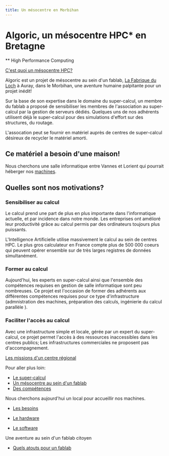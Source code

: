 ```yaml
---
title: Un mésocentre en Morbihan
---
```


# Algoric, un mésocentre HPC* en Bretagne
** High Performance Computing

[C'est quoi un mésocentre HPC?](definitions.md)

Algoric est un projet de mésocentre au sein d'un fablab, [La Fabrique du Loch](http://www.lafabriqueduloch.org)
à Auray, dans le Morbihan, une aventure humaine palpitante pour un projet inédit!

Sur la base de son expertise dans le domaine du super-calcul, un membre du fablab
a proposé de sensibiliser les membres de l'association au super-calcul par la gestion
de serveurs dédiés. Quelques uns de nos adhérents utilisent déjà le super-calcul pour des simulations d'effort
sur des structures, du routage.

L'assocation peut se fournir en matériel auprès de centres de super-calcul désireux
de recycler le matériel amorti.

## Ce matériel a besoin d'une maison!
Nous cherchons une salle informatique entre Vannes et Lorient qui pourrait héberger
nos [machines](hardware.md).

## Quelles sont nos motivations?

### Sensibiliser au calcul
Le calcul prend une part de plus en plus importante dans l'informatique actuelle,
et par incidence dans notre monde. Les entreprises ont amélioré leur productivité
grâce au calcul permis par des ordinateurs toujours plus puissants.

L'Intelligence Artificielle utilise massivement le calcul au sein de centres HPC.
Le plus gros calculateur en France compte plus de 500 000 coeurs qui peuvent opérer
ensemble sur de très larges registres de données simultanément.

### Former au calcul
Aujourd'hui, les experts en super-calcul ainsi que l'ensemble des compétences requises
en gestion de salle informatique sont peu nombreuses. Ce projet est l'occasion
de former des adhérents aux différentes compétences requises pour ce type d'infrastructure
(admnistration des machines, préparation des calculs, ingénierie du calcul parallèle ).

### Faciliter l'accès au calcul
Avec une infrastructure simple et locale, gérée par un expert du super-calcul,
ce projet permet l'accès à des ressources inaccessibles dans les centres publics;
Les infrastructures commerciales ne proposent pas d'accompagnement.

[Les missions d'un centre régional](missions.md)



Pour aller plus loin:
- [Le super-calcul](definitions.md)
- [Un mésocentre au sein d'un fablab](etapes.md)
- [Des compétences](competences.md)

Nous cherchons aujourd'hui un local pour accueillir nos machines.
- [Les besoins](besoins.md)

- [Le hardware](hardware.md)
- [Le software](software.md)

Une aventure au sein d'un fablab citoyen
- [Quels atouts pour un fablab](atouts.md)
